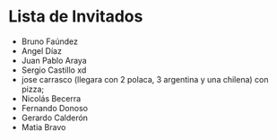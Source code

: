 # Lista de Invitados

* Bruno Faúndez
* Angel Díaz 
* Juan Pablo Araya
* Sergio Castillo xd
* jose carrasco (llegara con 2 polaca, 3 argentina y una chilena) con pizza;
* Nicolás Becerra
* Fernando Donoso
* Gerardo Calderón 
* Matia Bravo